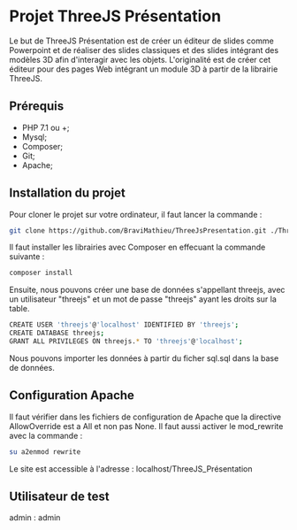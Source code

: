 Projet ThreeJS Présentation
========================

Le but de ThreeJS Présentation est de créer un éditeur de slides comme Powerpoint et de réaliser des slides classiques et des slides intégrant des modèles 3D afin d'interagir avec les objets. 
L'originalité est de créer cet éditeur pour des pages Web intégrant un module 3D à partir de la librairie ThreeJS.

Prérequis
------------

  * PHP 7.1 ou +;
  * Mysql;
  * Composer;
  * Git;
  * Apache;

Installation du projet
------------

Pour cloner le projet sur votre ordinateur, il faut lancer la commande : 

```bash
git clone https://github.com/BraviMathieu/ThreeJsPresentation.git ./ThreeJS_Presentation/
```

Il faut installer les librairies avec Composer en effecuant la commande suivante : 

```bash
composer install
```

Ensuite, nous pouvons créer une base de données s'appellant threejs, avec un utilisateur "threejs" et un mot de passe "threejs" ayant les droits sur la table.

```bash
CREATE USER 'threejs'@'localhost' IDENTIFIED BY 'threejs';
CREATE DATABASE threejs;
GRANT ALL PRIVILEGES ON threejs.* TO 'threejs'@'localhost';
```
Nous pouvons importer les données à partir du ficher sql.sql dans la base de données.

Configuration Apache
------------

Il faut vérifier dans les fichiers de configuration de Apache que la directive AllowOverride est a All et non pas None.
Il faut aussi activer le mod_rewrite avec la commande :

```bash
su a2enmod rewrite
```

Le site est accessible à l'adresse : localhost/ThreeJS_Présentation

Utilisateur de test
-----
admin : admin
